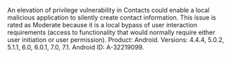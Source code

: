 An elevation of privilege vulnerability in Contacts could enable a local malicious application to silently create contact information. This issue is rated as Moderate because it is a local bypass of user interaction requirements (access to functionality that would normally require either user initiation or user permission). Product: Android. Versions: 4.4.4, 5.0.2, 5.1.1, 6.0, 6.0.1, 7.0, 7.1. Android ID: A-32219099.